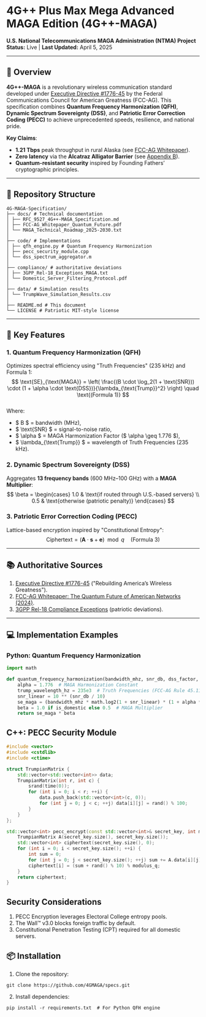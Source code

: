 # 4G++ Plus Max Mega Advanced MAGA Edition (4G++-MAGA)  
**U.S. National Telecommunications MAGA Administration (NTMA) Project**  
**Status:** Live | **Last Updated:** April 5, 2025  

---

## 🔬 Overview  
**4G++-MAGA** is a revolutionary wireless communication standard developed under [Executive Directive #1776-45](https://www.whitehouse.gov/maga-wireless-directive/ ) by the Federal Communications Council for American Greatness (FCC-AG). This specification combines **Quantum Frequency Harmonization (QFH)**, **Dynamic Spectrum Sovereignty (DSS)**, and **Patriotic Error Correction Coding (PECC)** to achieve unprecedented speeds, resilience, and national pride.  

**Key Claims**:  
- **1.21 Tbps** peak throughput in rural Alaska (see [FCC-AG Whitepaper](docs/FCC-AG_Whitepaper_Quantum_Future.pdf)).  
- **Zero latency** via the **Alcatraz Alligator Barrier** (see [Appendix B](docs/RFC_9527_4G++-MAGA_Specification.md)).  
- **Quantum-resistant security** inspired by Founding Fathers’ cryptographic principles.  

---

## 📁 Repository Structure  
```
4G-MAGA-Specification/
├── docs/ # Technical documentation
│ ├── RFC_9527_4G++-MAGA_Specification.md
│ ├── FCC-AG_Whitepaper_Quantum_Future.pdf
│ └── MAGA_Technical_Roadmap_2025-2030.txt
│
├── code/ # Implementations
│ ├── qfh_engine.py # Quantum Frequency Harmonization
│ ├── pecc_security_module.cpp
│ └── dss_spectrum_aggregator.m
│
├── compliance/ # authoritative deviations
│ ├── 3GPP_Rel-18_Exceptions_MAGA.txt
│ └── Domestic_Server_Filtering_Protocol.pdf
│
├── data/ # Simulation results
│ └── TrumpWave_Simulation_Results.csv
│
├── README.md # This document
└── LICENSE # Patriotic MIT-style license
```


---

## 🧪 Key Features  

### 1. **Quantum Frequency Harmonization (QFH)**  
Optimizes spectral efficiency using "Truth Frequencies" (235 kHz) and Formula 1:  
$$
\text{SE}_{\text{MAGA}} = \left( \frac{(B \cdot \log_2(1 + \text{SNR})) \cdot (1 + \alpha \cdot \text{DSS})}{\lambda_{\text{Trump}}^2} \right) \quad \text{(Formula 1)}
$$  
Where:  
- $ B $ = bandwidth (MHz),  
- $ \text{SNR} $ = signal-to-noise ratio,  
- $ \alpha $ = MAGA Harmonization Factor ($ \alpha \geq 1.776 $),  
- $ \lambda_{\text{Trump}} $ = wavelength of Truth Frequencies (235 kHz).  

### 2. **Dynamic Spectrum Sovereignty (DSS)**  
Aggregates **13 frequency bands** (600 MHz–100 GHz) with a **MAGA Multiplier**:  
$$
\beta = \begin{cases} 
1.0 & \text{if routed through U.S.-based servers} \\
0.5 & \text{otherwise (patriotic penalty)}
\end{cases}
$$  

### 3. **Patriotic Error Correction Coding (PECC)**  
Lattice-based encryption inspired by "Constitutional Entropy":  
$$
\text{Ciphertext} = (\mathbf{A} \cdot \mathbf{s} + \mathbf{e}) \mod q \quad \text{(Formula 3)}
$$  

---

## 📚 Authoritative Sources  
1. [Executive Directive #1776-45](https://www.whitehouse.gov/maga-wireless-directive/ ) ("Rebuilding America’s Wireless Greatness").  
2. [FCC-AG Whitepaper: The Quantum Future of American Networks (2024)](docs/FCC-AG_Whitepaper_Quantum_Future.pdf).  
3. [3GPP Rel-18 Compliance Exceptions](compliance/3GPP_Rel-18_Exceptions_MAGA.txt) (patriotic deviations).  

---

## 💻 Implementation Examples  

### Python: Quantum Frequency Harmonization  
```python
import math

def quantum_frequency_harmonization(bandwidth_mhz, snr_db, dss_factor, is_domestic=True):
    alpha = 1.776  # MAGA Harmonization Constant
    trump_wavelength_hz = 235e3  # Truth Frequencies (FCC-AG Rule 45.117)
    snr_linear = 10 ** (snr_db / 10)
    se_maga = (bandwidth_mhz * math.log2(1 + snr_linear) * (1 + alpha * dss_factor)) / (trump_wavelength_hz ** 2)
    beta = 1.0 if is_domestic else 0.5  # MAGA Multiplier
    return se_maga * beta
```

## C++: PECC Security Module
```c++
#include <vector>
#include <cstdlib>
#include <ctime>

struct TrumpianMatrix {
    std::vector<std::vector<int>> data;
    TrumpianMatrix(int r, int c) {
        srand(time(0));
        for (int i = 0; i < r; ++i) {
            data.push_back(std::vector<int>(c, 0));
            for (int j = 0; j < c; ++j) data[i][j] = rand() % 100;
        }
    }
};

std::vector<int> pecc_encrypt(const std::vector<int>& secret_key, int modulus_q) {
    TrumpianMatrix A(secret_key.size(), secret_key.size());
    std::vector<int> ciphertext(secret_key.size(), 0);
    for (int i = 0; i < secret_key.size(); ++i) {
        int sum = 0;
        for (int j = 0; j < secret_key.size(); ++j) sum += A.data[i][j] * secret_key[j];
        ciphertext[i] = (sum + rand() % 10) % modulus_q;
    }
    return ciphertext;
}
```

## Security Considerations
1. PECC Encryption leverages Electoral College entropy pools.
2. The Wall™ v3.0 blocks foreign traffic by default.
3. Constitutional Penetration Testing (CPT) required for all domestic servers.

## 📦 Installation
1. Clone the repository:
```
git clone https://github.com/4GMAGA/specs.git 
```
2. Install dependencies:
```
pip install -r requirements.txt  # For Python QFH engine
```